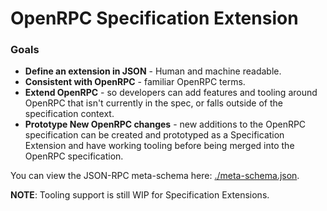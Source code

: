 # OpenRPC Specification Extension

### Goals

- **Define an extension in JSON** - Human and machine readable.
- **Consistent with OpenRPC** - familiar OpenRPC terms.
- **Extend OpenRPC** - so developers can add features and tooling around OpenRPC that isn't currently in the spec, or falls outside of the specification context.
- **Prototype New OpenRPC changes** - new additions to the OpenRPC specification can be created and prototyped as a Specification Extension and have working tooling before being merged into the OpenRPC specification.

You can view the JSON-RPC meta-schema here: [./meta-schema.json](./meta-schema.json).

**NOTE**: Tooling support is still WIP for Specification Extensions.
